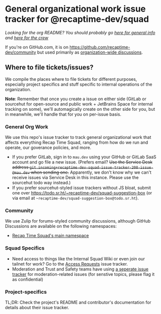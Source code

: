 # General organizational work issue tracker for @recaptime-dev/squad

*Looking for the org README? You should probably go [here for general info](https://mau.dev/recaptime-dev/gitlab-profile/blob/main/README.md) and [here for the crew](https://mau.dev/recaptime-dev/squad/gitlab-profile/blob/main/README.md)*

If you're on GitHub.com, it is on <https://github.com/recaptime-dev/community> but used primarily as [organization-wide discussions](https://github.com/orgs/recaptime-dev/discussions).

## Where to file tickets/issues?

We compile the places where to file tickets for different purposes, especially project specifics and stuff specific to internal operations of the organization.

**Note**: Remember that once you create a issue on either side (GitLab or sourcehut for open-source and public work + JetBrains Space for internal tracking on some),
we'll automagically create on the other side for you, but in meanwhile, we'll handle that for you on per-issue basis.

### General Org Work

We use this repo's issue tracker to track general organizational work that affects everything Recap Time Squad, ranging from how do we run and operate, our goverance policies, and more.

* If you prefer GitLab, sign in to `mau.dev` using your GitHub or GitLab SaaS account and go file a new issue. (Prefers email? ~~Use the Service Desk address `git.incoming+recaptime-dev-squad-issue-tracker-208-issue-@mau.dev` when sending one.~~ Apparently, we don't know why we can't receive issues via Service Desk in this instance. Please use the sourcehut todo way instead.)
* If you prefer sourcehut-styled issue trackers without JS bloat, submit one over <https://todo.sr.ht/~recaptime-dev/squad-suggestion-box> (or via email at `~recaptime-dev/squad-suggestion-box@todo.sr.ht`).

### Community

We use Zulip for forums-styled community discussions, although GitHub Discussions are available on the following namespaces:

* [Recap Time Squad's main namespace](https://github.com/orgs/recaptime-dev/discussions)

### Squad Specifics

* Need access to things like the Internal Squad Wiki or even join our tailnet for work? Go to the [Access Requests](https://mau.dev/recaptime-dev/access-requests/issues) issue tracker.
* Moderation and Trust and Safety teams have using [a seperate issue tracker](https://mau.dev/recaptime-dev/moderation/issue-tracker/issues) for moderation-related issues (for senstive topics, please flag it as confidential)

### Project-specifics

TL;DR: Check the project's README and contributor's documentation for details about their issue tracker.
